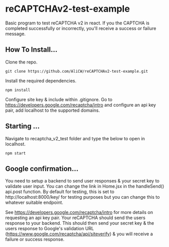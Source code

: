 # reCAPTCHAv2-test-example

Basic program to test reCAPTCHA v2 in react. If you the CAPTCHA is completed successfully or incorrectly, you'll receive a success or failure message.

## How To Install...

Clone the repo.
    
    git clone https://github.com/AliCW/reCAPTCHAv2-test-example.git

Install the required dependencies.

    npm install

Configure site key & include within .gitignore. Go to https://developers.google.com/recaptcha/intro and configure an api key pair, add localhost to the supported domains. 

## Starting ...

Navigate to recaptcha_v2_test folder and type the below to open in localhost.

    npm start

## Google confirmation...

You need to setup a backend to send user responses & your secret key to validate user input. You can change the link in Home.jsx in the handleSend() api.post function. By default for testing, this is set to http://localhost:8000/key/ for testing purposes but you can change this to whatever suitable endpoint.

See https://developers.google.com/recaptcha/intro for more details on requesting an api key pair. Your reCAPTCHA should send the users response to your backend. This should then send your secret key & the users response to Google's validation URL (https://www.google.com/recaptcha/api/siteverify) & you will receive a failure or success response.